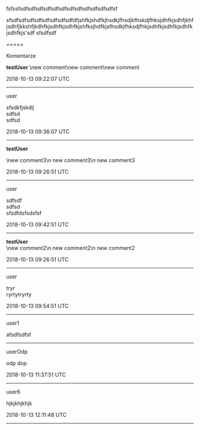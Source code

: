 
fsfssfsdfsdfsdfsdfsdfsdfsdfsdfsdfsdfsdfsdfsf

sfsdfsdfsdfsdfsdfsdfsdfsdfdfjshfkjshdfkjhsdkjfhsdjkfhskdjfhksjdhfkjsdhfjkhfjsdhfjkkshfjkdhfkjsdhfkjsdhfkjshfksjhdfkjsfhsdkjfhksdjfhkjsdhfkjsdhfkjsdhfkjsdhfkjs'sdf
sfsdfsdf

=====

Komentarze

**testUser**
\new comment\new comment\new comment

2018-10-13 09:22:07 UTC

---
<p />

user

sfsdkfjskdlj\
sdfsd\
sdfsd

2018-10-13 09:36:07 UTC

---
<p />

**testUser**

\new comment3\n new comment3\n new comment3

2018-10-13 09:26:51 UTC

---
<p />

user

sdfsdf\
sdfsd\
sfsdfdsfsdsfsf

2018-10-13 09:42:51 UTC

---
<p />

**testUser**
\
\new comment2\n new comment2\n new comment2

2018-10-13 09:26:51 UTC

---
<p />

user

tryr\
ryrtytryrty

2018-10-13 09:54:51 UTC

---
<p />

user1

afsdfsdfsf

---
<p />

userOdp

odp dop

2018-10-13 11:37:51 UTC

---
<p />
user6

hjkjkhjkhjk

2018-10-13 12:11:48 UTC

---
<p />

